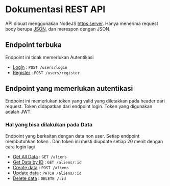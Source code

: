 # Dokumentasi REST API

API dibuat menggunakan NodeJS [https server](https://nodejs.org/api/https.html). Hanya menerima request body berupa [JSON](https://www.json.org/json-en.html), dan merespon dengan JSON.

## Endpoint terbuka

Endpoint ini tidak memerlukan Autentikasi

* [Login](login.md) : `POST /users/login`
* [Register](register.md) : `POST /users/register`

## Endpoint yang memerlukan autentikasi

Endpoint ini memerlukan token yang valid yang diletakkan pada header dari request. Token didapatkan dari endpoint login. Token yang digunakan adalah JWT.

### Hal yang bisa dilakukan pada Data

Endpoint yang berkaitan dengan data non user. Setiap endpoint membutuhkan token . Dan token ini mesti diupdate setiap 20 menit dengan cara login lagi

* [Get All Data](data/getAll.md) : `GET /aliens`
* [Get Data by ID](data/getId.md) : `GET /aliens/:id`
* [Create data](data/post.md) : `POST /aliens`
* [Update data](data/patch.md) : `PATCH /aliens/:id`
* [Delete data](data/deleteID.md) : `DELETE /:id`